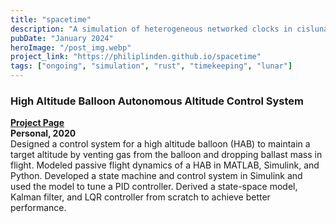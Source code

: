 ```yaml
---
title: "spacetime"
description: "A simulation of heterogeneous networked clocks in cislunar space, built in Rust on the Bevy game engine."
pubDate: "January 2024"
heroImage: "/post_img.webp"
project_link: "https://philiplinden.github.io/spacetime"
tags: ["ongoing", "simulation", "rust", "timekeeping", "lunar"]
---
```


### High Altitude Balloon Autonomous Altitude Control System
**[Project Page](https://brickworks.github.io/Nucleus/pdr_altitudecontrol/)**  
**Personal, 2020**  
Designed a control system for a high altitude balloon (HAB) to maintain a target altitude by venting gas from the balloon and dropping ballast mass in flight. Modeled passive flight dynamics of a HAB in MATLAB, Simulink, and Python. Developed a state machine and control system in Simulink and used the model to tune a PID controller. Derived a state-space model, Kalman filter, and LQR controller from scratch to achieve better performance.

